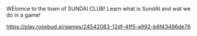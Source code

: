 WElomce to the town of SUNDAI CLUB! Learn what is SundAI and wat we do in a game!

https://play.rosebud.ai/games/24542083-12df-4ff5-a992-b8f43486de76
